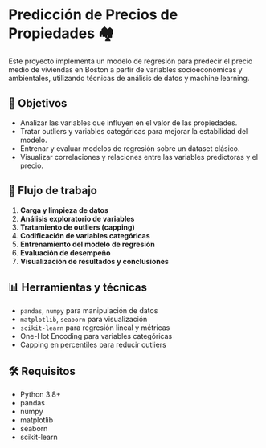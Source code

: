 # Predicción de Precios de Propiedades 🏘️

Este proyecto implementa un modelo de regresión para predecir el precio medio de viviendas en Boston a partir de variables socioeconómicas y ambientales, utilizando técnicas de análisis de datos y machine learning.

## 📌 Objetivos

- Analizar las variables que influyen en el valor de las propiedades.
- Tratar outliers y variables categóricas para mejorar la estabilidad del modelo.
- Entrenar y evaluar modelos de regresión sobre un dataset clásico.
- Visualizar correlaciones y relaciones entre las variables predictoras y el precio.

## 🧪 Flujo de trabajo

1. **Carga y limpieza de datos**
2. **Análisis exploratorio de variables**
3. **Tratamiento de outliers (capping)**
4. **Codificación de variables categóricas**
5. **Entrenamiento del modelo de regresión**
6. **Evaluación de desempeño**
7. **Visualización de resultados y conclusiones**

## 📊 Herramientas y técnicas

- `pandas`, `numpy` para manipulación de datos
- `matplotlib`, `seaborn` para visualización
- `scikit-learn` para regresión lineal y métricas
- One-Hot Encoding para variables categóricas
- Capping en percentiles para reducir outliers

## 🛠️ Requisitos

- Python 3.8+
- pandas
- numpy
- matplotlib
- seaborn
- scikit-learn

